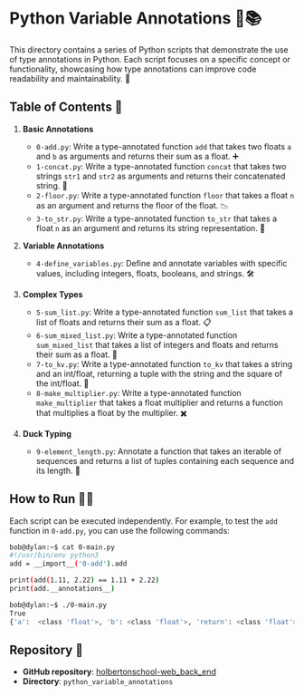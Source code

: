 # Python Variable Annotations 🐍📚

This directory contains a series of Python scripts that demonstrate the use of type annotations in Python. Each script focuses on a specific concept or functionality, showcasing how type annotations can improve code readability and maintainability. 🚀

## Table of Contents 📖

1. **Basic Annotations**
   - `0-add.py`: Write a type-annotated function `add` that takes two floats `a` and `b` as arguments and returns their sum as a float. ➕
   - `1-concat.py`: Write a type-annotated function `concat` that takes two strings `str1` and `str2` as arguments and returns their concatenated string. 🔗
   - `2-floor.py`: Write a type-annotated function `floor` that takes a float `n` as an argument and returns the floor of the float. 📉
   - `3-to_str.py`: Write a type-annotated function `to_str` that takes a float `n` as an argument and returns its string representation. 📝

2. **Variable Annotations**
   - `4-define_variables.py`: Define and annotate variables with specific values, including integers, floats, booleans, and strings. 🛠️

3. **Complex Types**
   - `5-sum_list.py`: Write a type-annotated function `sum_list` that takes a list of floats and returns their sum as a float. 📋
   - `6-sum_mixed_list.py`: Write a type-annotated function `sum_mixed_list` that takes a list of integers and floats and returns their sum as a float. 🔢
   - `7-to_kv.py`: Write a type-annotated function `to_kv` that takes a string and an int/float, returning a tuple with the string and the square of the int/float. 🎯
   - `8-make_multiplier.py`: Write a type-annotated function `make_multiplier` that takes a float multiplier and returns a function that multiplies a float by the multiplier. ✖️

4. **Duck Typing**
   - `9-element_length.py`: Annotate a function that takes an iterable of sequences and returns a list of tuples containing each sequence and its length. 🦆

## How to Run 🏃‍♂️

Each script can be executed independently. For example, to test the `add` function in `0-add.py`, you can use the following commands:

```bash
bob@dylan:~$ cat 0-main.py
#!/usr/bin/env python3
add = __import__('0-add').add

print(add(1.11, 2.22) == 1.11 + 2.22)
print(add.__annotations__)

bob@dylan:~$ ./0-main.py
True
{'a':  <class 'float'>, 'b': <class 'float'>, 'return': <class 'float'>}
```

## Repository 📂

- **GitHub repository**: [holbertonschool-web_back_end](https://github.com/holbertonschool-web_back_end)
- **Directory**: `python_variable_annotations`


